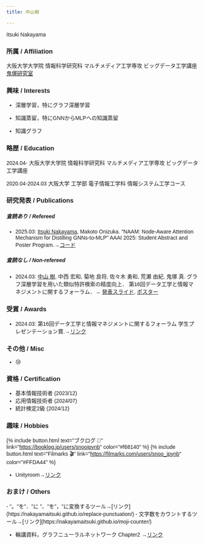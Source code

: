 ```yaml
---
title: 中山樹

---
```


<!-- フォントの指定 -->
<style>
    body {
        font-family: 'Arial', sans-serif;
    }
</style>

Itsuki Nakayama

<div id="top"></div>

<h3> 所属 / Affiliation </h3>

大阪大学大学院 情報科学研究科 マルチメディア工学専攻 ビッグデータ工学講座 [鬼塚研究室](http://www-bigdata.ist.osaka-u.ac.jp/ja/home/)

<h3> 興味 / Interests </h3>

- 深層学習，特にグラフ深層学習

- 知識蒸留，特にGNNからMLPへの知識蒸留

- 知識グラフ

<!-- - 対照学習，ネガティブサンプリング -->
<!-- - 情報検索 -->
<!-- - 説明可能性 -->

<h3> 略歴 / Education </h3>

2024.04- 大阪大学大学院 情報科学研究科 マルチメディア工学専攻 ビッグデータ工学講座

2020.04-2024.03 大阪大学 工学部 電子情報工学科 情報システム工学コース



<h3> 研究発表 / Publications </h3>

<h5> 査読あり / Refereed </h5>

- 2025.03: <u> Itsuki Nakayama</u>, Makoto Onizuka. "NAAM: Node-Aware Attention Mechanism for Distilling GNNs-to-MLP" AAAI 2025: Student Abstract and Poster Program.→[コード](https://github.com/NakayamaItsuki/NAAM)

<h5> 査読なし / Non-refereed </h5>

- 2024.03: <u>中山 樹</u>, 中西 宏和, 菊地 良将, 佐々木 勇和, 荒瀬 由紀, 鬼塚 真. グラフ深層学習を用いた類似特許検索の精度向上． 第16回データ工学と情報マネジメントに関するフォーラム．→ <!-- [pdf]() --> [発表スライド](https://drive.google.com/file/d/1Hujd6uSkedBZlI3LV_88Pt50sRg_UafN/view), [ポスター](https://drive.google.com/file/d/1qjrzgpG_kqRqEB6M_li-x8iJba9POnbV/view?usp=sharing)

<h3> 受賞 / Awards </h3>

- 2024.03: 第16回データ工学と情報マネジメントに関するフォーラム 学生プレゼンテーション賞.→[リンク](https://confit.atlas.jp/guide/event/deim2024/static/awards#:~:text=%E3%82%B0%E3%83%A9%E3%83%95%E6%B7%B1%E5%B1%A4%E5%AD%A6%E7%BF%92%E3%82%92%E7%94%A8%E3%81%84%E3%81%9F%E9%A1%9E%E4%BC%BC%E7%89%B9%E8%A8%B1%E6%A4%9C%E7%B4%A2%E3%81%AE%E7%B2%BE%E5%BA%A6%E5%90%91%E4%B8%8A)


<h3> その他 / Misc </h3>

- 😢


<h3> 資格 / Certification </h3>

- 基本情報技術者 (2023/12)
- 応用情報技術者 (2024/07)
- 統計検定2級 (2024/12)

<h3> 趣味 / Hobbies </h3>

{% include button.html text="ブクログ 📕" link="https://booklog.jp/users/snooipynb" color="#f68140" %} {% include button.html text="Filmarks 🎬" link="https://filmarks.com/users/snoo_ipynb" color="#FFDA44" %} 
- Unityroom→[リンク](https://unityroom.com/users/goromanji)

<h3> おまけ / Others </h3>
- "。"を"．"に "、"を"，"に変換するツール→[リンク](https://nakayamaitsuki.github.io/replace-punctuation/)
- 文字数をカウントするツール→[リンク](https://nakayamaitsuki.github.io/moji-counter/)

- 輪講資料，グラフニューラルネットワーク Chapter2 →[リンク](https://speakerdeck.com/snoo_py/gurahulun-jiang-gurahuniyurarunetutowaku-chapter2-zhun-bei)
